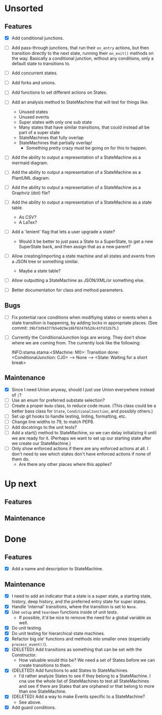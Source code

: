  Unsorted
========================================================================

 Features
------------------------------------------------------------------------

- [x] Add conditional junctions.
- [ ] Add pass-through junctions, that run their `on_entry` actions, but
  then transition directly to the next state, running their `on_exit()`
  methods on the way.  Basically a conditional junction, without any
  conditions, only a default state to transitions to.
- [ ] Add concurrent states.
- [ ] Add forks and unions.
- [ ] Add functions to set different actions on States.
- [ ] Add an analysis method to StateMachine that will test for things
  like:
	- Unused states
	- Unused events
	- Super states with only one sub state
	- Many states that have similar transitions, that could instead all
	  be part of a super state
	- StateMachines that fully overlap
	- StateMachines that partially overlap!
		- Something pretty crazy must be going on for this to happen.
- [ ] Add the ability to output a representation of a StateMachine as a
  mermaid diagram.
- [ ] Add the ability to output a representation of a StateMachine as a
  PlantUML diagram.
- [ ] Add the ability to output a representation of a StateMachine as a
  Graphviz (dot) file?
- [ ] Add the ability to output a representation of a StateMachine as a
  state table.
	- As CSV?
	- A LaTex?
- [ ] Add a 'lenient' flag that lets a user upgrade a state?
	- Would it be better to just pass a State to a SuperState, to get a
	  new SuperState back, and then assign that as a new parent?
- [ ] Allow creating/importing a state machine and all states and events
  from a JSON tree or something similar.
	- Maybe a state table?
- [ ] Allow outputting a StateMachine as JSON/XML/or something else.
- [ ] Better documentation for class and method parameters.


 Bugs
------------------------------------------------------------------------

- [ ] Fix potential race conditions when modifiying states or events
  when a state transition is happening, by adding locks in appropriate
  places.  (See commit: `39bf3d94377b5e029e18bf8247b528c43fd32b75`.)
- [ ] Currently the ConditionalJunction logs are wrong.  They don't show
  where we are coming from.  The currently look like the following:

	INFO:stama.stama:<SMachine: M0>: Transition done: <ConditionalJunction: CJ0> --> None --> <State: Waiting for a short break>



 Maintenance
------------------------------------------------------------------------

- [x] Since I need Union anyway, should I just use Union everywhere
  instead of `|`?
- [ ] Use an enum for preferred substate selection?
- [ ] Create a proper `Node` class, to reduce code reuse.  (This class
  could be a better bass class for `State`, `ConditionalJunction`, and
  possibly others.)
- [ ] Set up git hooks to handle testing, linting, formatting, etc.
- [ ] Change line widths to 79, to match PEP8.
- [ ] Add docstrings to the unit tests?
- [ ] Add a start() method to StateMachine, so we can delay initializing
  it until we are ready for it.  (Perhaps we want to set up our starting
  state after we create our StateMachine.)
- [ ] Only show enforced actions if there are any enforced actions at
  all.  I don't need to see which states don't have enforced actions if
  none of them do.
	- Are there any other places where this applies?


 Up next
========================================================================

 Features
------------------------------------------------------------------------



 Maintenance
------------------------------------------------------------------------



 Done
========================================================================

 Features
------------------------------------------------------------------------

- [x] Add a name and description to StateMachine.


 Maintenance
------------------------------------------------------------------------

- [x] I need to add an indicator that a state is a super state, a
  starting state, history, deep history, and the preferred entry state
  for super states.
- [x] Handle 'internal' transitions, where the transition is set to
  `None`.
- [x] Use `setup` and `teardown` functions inside of unit tests.
	- If possible, it'd be nice to remove the need for a global variable
	  as well.
- [x] Do unit testing.
- [x] Do unit testing for hierarchical state machines.
- [x] Refactor big ole' functions and methods into smaller
  ones (especially `process_event()`).
- [x] {DELETED} Add transitions as something that can be set with the
  Constructor.
	- How valuable would this be?  We need a set of States before we can
	  create transitions to them.
- [x] {DELETED} Add functions to add States to StateMachines.
	- I'd rather analyze States to see if they belong to a
	  StateMachine.  I cna use the whole list of StateMachines to test
	  all StateMachines and see if there are States that are orphaned or
	  that belong to more than one StateMachine.
- [x] {DELETED} Add a way to make Events specific to a StateMachine?
	- See above.
- [x] Add guard conditions.
